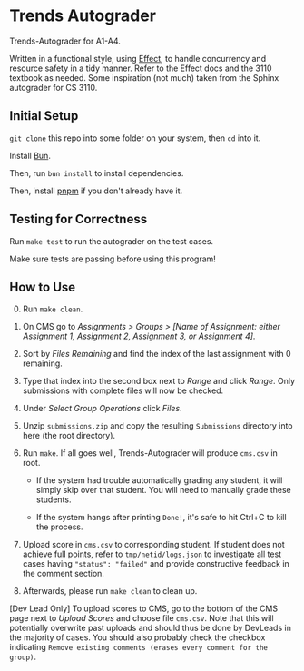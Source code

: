 # Trends Autograder

Trends-Autograder for A1-A4.

Written in a functional style, using [Effect](https://effect.website/), to handle concurrency and resource safety in a tidy manner. Refer to the Effect docs and the 3110 textbook as needed. Some inspiration (not much) taken from the Sphinx autograder for CS 3110.

## Initial Setup

`git clone` this repo into some folder on your system, then `cd` into it.

Install [Bun](https://bun.sh/).

Then, run `bun install` to install dependencies.

Then, install [pnpm](https://pnpm.io/) if you don't already have it.

## Testing for Correctness

Run `make test` to run the autograder on the test cases.

Make sure tests are passing before using this program!

## How to Use

0. Run `make clean`.

1. On CMS go to _Assignments > Groups > [Name of Assignment: either Assignment 1, Assignment 2, Assignment 3, or Assignment 4]_.

2. Sort by _Files Remaining_ and find the index of the last assignment with 0 remaining.

3. Type that index into the second box next to _Range_ and click _Range_. Only submissions with complete files will now be checked.

4. Under _Select Group Operations_ click _Files_.

5. Unzip `submissions.zip` and copy the resulting `Submissions` directory into here (the root directory).

6. Run `make`. If all goes well, Trends-Autograder will produce `cms.csv` in root.

    - If the system had trouble automatically grading any student, it will simply skip over that student. You will need to manually grade these students.

    - If the system hangs after printing `Done!`, it's safe to hit Ctrl+C to kill the process.

7. Upload score in `cms.csv` to corresponding student. If student does not achieve full points, refer to `tmp/netid/logs.json` to investigate all test cases having `"status": "failed"` and provide constructive feedback in the comment section.

8. Afterwards, please run `make clean` to clean up.

[Dev Lead Only] To upload scores to CMS, go to the bottom of the CMS page next to _Upload Scores_ and choose file `cms.csv`. Note that this will potentially overwrite past uploads and should thus be done by DevLeads in the majority of cases. You should also probably check the checkbox indicating `Remove existing comments (erases every comment for the group)`.
